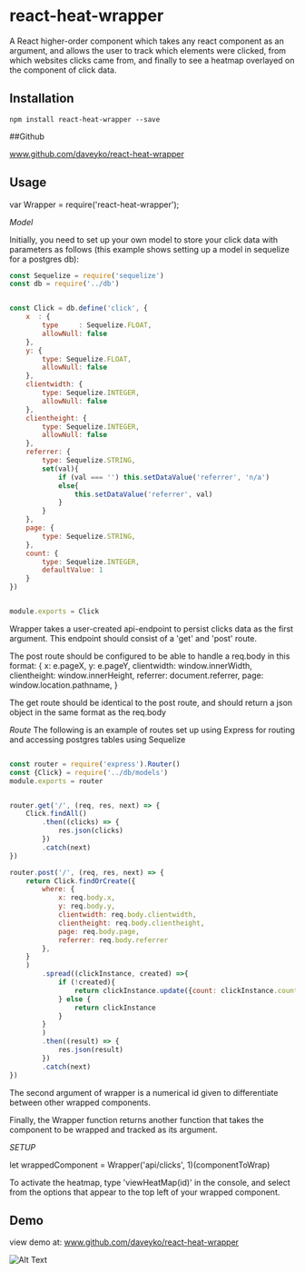 react-heat-wrapper
=========

A React higher-order component which takes any react component as an argument, and allows the user to track which elements were clicked, from which websites clicks came from, and finally to see a heatmap overlayed on the component of click data.

## Installation

`npm install react-heat-wrapper --save`

##Github

www.github.com/daveyko/react-heat-wrapper

## Usage

var Wrapper = require('react-heat-wrapper');

*Model*

Initially, you need to set up your own model to store your click data with parameters as follows (this example shows setting up a model in sequelize for a postgres db):

```javascript
const Sequelize = require('sequelize')
const db = require('../db')


const Click = db.define('click', {
	x  : {
		type     : Sequelize.FLOAT,
		allowNull: false
	},
	y: {
		type: Sequelize.FLOAT,
		allowNull: false
	},
	clientwidth: {
		type: Sequelize.INTEGER,
		allowNull: false
	},
	clientheight: {
		type: Sequelize.INTEGER,
		allowNull: false
	},
	referrer: {
		type: Sequelize.STRING,
		set(val){
			if (val === '') this.setDataValue('referrer', 'n/a')
			else{
				this.setDataValue('referrer', val)
			}
		}
	},
	page: {
		type: Sequelize.STRING,
	},
	count: {
		type: Sequelize.INTEGER,
		defaultValue: 1
	}
})


module.exports = Click
```

Wrapper takes a user-created api-endpoint to persist clicks data as the first argument. This endpoint should consist of a 'get' and 'post' route.

The post route should be configured to be able to handle a req.body in this format:
  {
    x: e.pageX,
    y: e.pageY,
    clientwidth: window.innerWidth,
    clientheight: window.innerHeight,
    referrer: document.referrer,
    page: window.location.pathname,
  }


The get route should be identical to the post route, and should return a json object in the same format as the req.body

*Route*
The following is an example of routes set up using Express for routing and accessing postgres tables using Sequelize
```javascript

const router = require('express').Router()
const {Click} = require('../db/models')
module.exports = router


router.get('/', (req, res, next) => {
	Click.findAll()
		.then((clicks) => {
			res.json(clicks)
		})
		.catch(next)
})

router.post('/', (req, res, next) => {
	return Click.findOrCreate({
		where: {
			x: req.body.x,
			y: req.body.y,
			clientwidth: req.body.clientwidth,
			clientheight: req.body.clientheight,
			page: req.body.page,
			referrer: req.body.referrer
		},
	}
	)
		.spread((clickInstance, created) =>{
			if (!created){
				return clickInstance.update({count: clickInstance.count + 1})
			} else {
				return clickInstance
			}
		}
		)
		.then((result) => {
			res.json(result)
		})
		.catch(next)
})

```
The second argument of wrapper is a numerical id given to differentiate between other wrapped components.

Finally, the Wrapper function returns another function that takes the component to be wrapped and tracked as its argument.

*SETUP*

let wrappedComponent = Wrapper('api/clicks', 1)(componentToWrap)

To activate the heatmap, type 'viewHeatMap(id)' in the console, and select from the options that appear to the top left of your wrapped component.


## Demo
view demo at:
www.github.com/daveyko/react-heat-wrapper

![Alt Text](heat.gif)

